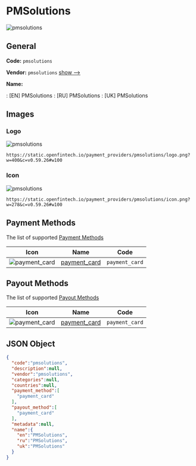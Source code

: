 
# PMSolutions 
![pmsolutions](https://static.openfintech.io/payment_providers/pmsolutions/logo.png?w=400&c=v0.59.26#w100)  

## General 
 
**Code:** `pmsolutions` 
 
**Vendor:** `pmsolutions` [show -->](/vendors/pmsolutions/) 
 
**Name:** 
 
:	[EN] PMSolutions 
:	[RU] PMSolutions 
:	[UK] PMSolutions 
 

## Images 

### Logo 
 
![pmsolutions](https://static.openfintech.io/payment_providers/pmsolutions/logo.png?w=400&c=v0.59.26#w100)  

```
https://static.openfintech.io/payment_providers/pmsolutions/logo.png?w=400&c=v0.59.26#w100
```  

### Icon 
 
![pmsolutions](https://static.openfintech.io/payment_providers/pmsolutions/icon.png?w=278&c=v0.59.26#w100)  

```
https://static.openfintech.io/payment_providers/pmsolutions/icon.png?w=278&c=v0.59.26#w100
```  

## Payment Methods 
 
The list of supported [Payment Methods](/payment-methods/) 

|Icon|Name|Code| 
|:---:|:---:|:---:| 
|![payment_card](https://static.openfintech.io/payment_methods/payment_card/icon.svg?w=278&c=v0.59.26#w100) |[payment_card](/payment-methods/payment_card/)|`payment_card`| 
 

## Payout Methods 
 
The list of supported [Payout Methods](/payout-methods/) 

|Icon|Name|Code| 
|:---:|:---:|:---:| 
|![payment_card](https://static.openfintech.io/payout_methods/payment_card/icon.svg?w=278&c=v0.59.26#w40) |[payment_card](payout-methodspayment_card/)|`payment_card`| 
 

## JSON Object 

```json
{
  "code":"pmsolutions",
  "description":null,
  "vendor":"pmsolutions",
  "categories":null,
  "countries":null,
  "payment_method":[
    "payment_card"
  ],
  "payout_method":[
    "payment_card"
  ],
  "metadata":null,
  "name":{
    "en":"PMSolutions",
    "ru":"PMSolutions",
    "uk":"PMSolutions"
  }
}
```  
